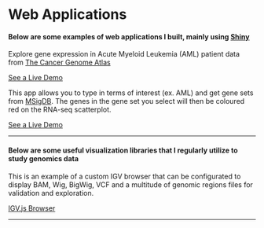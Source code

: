# Web Applications

#### Below are some examples of web applications I built, mainly using [Shiny](https://shiny.rstudio.com/)

Explore gene expression in Acute Myeloid Leukemia (AML) patient data from [The Cancer Genome Atlas](https://www.cancer.gov/about-nci/organization/ccg/research/structural-genomics/tcga)

[See a Live Demo](https://mmingay2.shinyapps.io/tcga_aml/)


This app allows you to type in terms of interest (ex. AML) and get gene sets from [MSigDB](http://software.broadinstitute.org/gsea/msigdb/index.jsp). The genes in the gene set you select will then be coloured red on the RNA-seq scatterplot.

[See a Live Demo](https://mmingay2.shinyapps.io/RNA-seek/)

---

#### Below are some useful visualization libraries that I regularly utilize to study genomics data

This is an example of a custom IGV browser that can be configurated to display BAM, Wig, BigWig, VCF and a multitude of genomic regions files for validation and exploration.

[IGV.js Browser](http://mmingay.com/igvbrowser.html)

---

